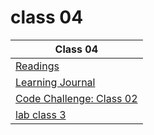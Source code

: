 # class 04

| Class 04 |
| ------- |
| [Readings](./Reading.md)|
| [Learning Journal](./LearningJournal.md) |
| [Code Challenge: Class 02](https://github.com/Leenaalzaben/data-structures-and-algorithm/blob/main/array-binary-search/array-binary-search.md)|
| [lab class 3](https://github.com/ibrahimfqaisi/madlib-cli/blob/main/README.md)|
